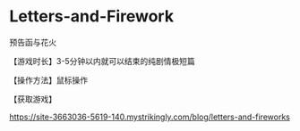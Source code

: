 # Letters-and-Firework
预告函与花火

【游戏时长】3-5分钟以内就可以结束的纯剧情极短篇

【操作方法】鼠标操作

【获取游戏】

https://site-3663036-5619-140.mystrikingly.com/blog/letters-and-fireworks
